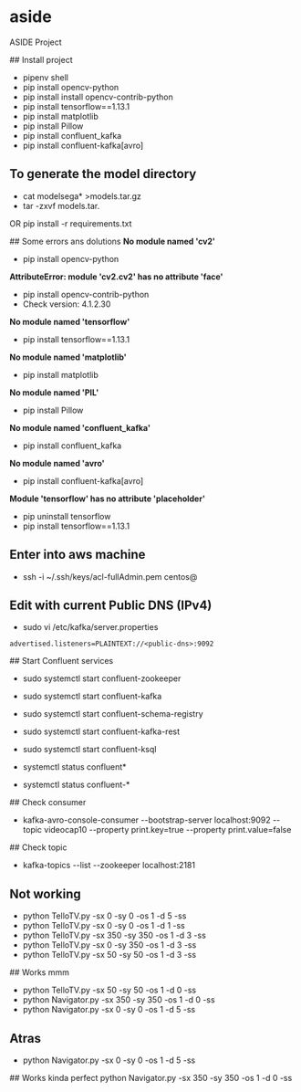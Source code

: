 # aside
ASIDE Project

## Install project
 - pipenv shell
 - pip install opencv-python
 - pip install install opencv-contrib-python
 - pip install tensorflow==1.13.1
 - pip install matplotlib
 - pip install Pillow
 - pip install confluent_kafka
 - pip install confluent-kafka[avro]
 
## To generate the model directory
 - cat modelsega* >models.tar.gz
 - tar -zxvf models.tar.

 
OR pip install -r requirements.txt


## Some errors ans dolutions
__No module named 'cv2'__
 - pip install opencv-python
 
__AttributeError: module 'cv2.cv2' has no attribute 'face'__
 - pip install opencv-contrib-python
  - Check version: 4.1.2.30
 
__No module named 'tensorflow'__
 - pip install tensorflow==1.13.1
 
__No module named 'matplotlib'__
 - pip install matplotlib
 
__No module named 'PIL'__
 - pip install Pillow
 
__No module named 'confluent_kafka'__
 - pip install confluent_kafka
 
__No module named 'avro'__
 - pip install confluent-kafka[avro]

__Module 'tensorflow' has no attribute 'placeholder'__
 - pip uninstall tensorflow
 - pip install tensorflow==1.13.1
 
 
## Enter into aws machine
 - ssh -i ~/.ssh/keys/acl-fullAdmin.pem centos@<public-ip>

 
## Edit with current Public DNS (IPv4)

 - sudo vi /etc/kafka/server.properties
 ```text
 advertised.listeners=PLAINTEXT://<public-dns>:9092
 ```

  
## Start Confluent services  
 - sudo systemctl start confluent-zookeeper
 - sudo systemctl start confluent-kafka
 - sudo systemctl start confluent-schema-registry
  - sudo systemctl start confluent-kafka-rest
  - sudo systemctl start confluent-ksql
 
 - systemctl status confluent*
 - systemctl status confluent-*
  
## Check consumer  
 - kafka-avro-console-consumer --bootstrap-server localhost:9092 --topic videocap10 --property print.key=true --property print.value=false

## Check topic
 - kafka-topics --list --zookeeper localhost:2181

 

## Not working
 - python TelloTV.py -sx 0 -sy 0 -os 1 -d 5 -ss
 - python TelloTV.py -sx 0 -sy 0 -os 1 -d 1 -ss
 - python TelloTV.py -sx 350 -sy 350 -os 1 -d 3 -ss
 - python TelloTV.py -sx 0 -sy 350 -os 1 -d 3 -ss
 - python TelloTV.py -sx 50 -sy 50 -os 1 -d 3 -ss

## Works mmm
 - python TelloTV.py -sx 50 -sy 50 -os 1 -d 0 -ss
 - python Navigator.py -sx 350 -sy 350 -os 1 -d 0 -ss
 - python Navigator.py -sx 0 -sy 0 -os 1 -d 5 -ss
 
 ## Atras
 - python Navigator.py -sx 0 -sy 0 -os 1 -d 5 -ss
 
 ## Works kinda perfect
 python Navigator.py -sx 350 -sy 350 -os 1 -d 0 -ss



